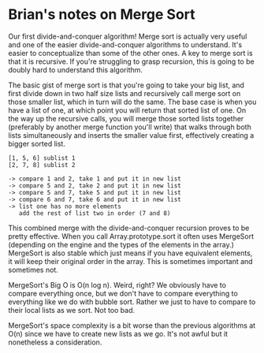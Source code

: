 # Brian's notes on Merge Sort

Our first divide-and-conquer algorithm! Merge sort is actually very useful and one of the easier divide-and-conquer algorithms to understand. It's easier to conceptualize than some of the other ones. A key to merge sort is that it is recursive. If you're struggling to grasp recursion, this is going to be doubly hard to understand this algorithm.

The basic gist of merge sort is that you're going to take your big list, and first divide down in two half size lists and recursively call merge sort on those smaller list, which in turn will do the same. The base case is when you have a list of one, at which point you will return that sorted list of one. On the way up the recursive calls, you will merge those sorted lists together (preferably by another merge function you'll write) that walks through both lists simultaneously and inserts the smaller value first, effectively creating a bigger sorted list.

```
[1, 5, 6] sublist 1
[2, 7, 8] sublist 2

-> compare 1 and 2, take 1 and put it in new list
-> compare 5 and 2, take 2 and put it in new list
-> compare 5 and 7, take 5 and put it in new list
-> compare 6 and 7, take 6 and put it in new list
-> list one has no more elements
   add the rest of list two in order (7 and 8)
```
                    
This combined merge with the divide-and-conquer recursion proves to be pretty effective. When you call Array.prototype.sort it often uses MergeSort (depending on the engine and the types of the elements in the array.) MergeSort is also stable which just means if you have equivalent elements, it will keep their original order in the array. This is sometimes important and sometimes not.

MergeSort's Big O is O(n log n). Weird, right? We obviously have to compare everything once, but we don't have to compare everything to everything like we do with bubble sort. Rather we just to have to compare to their local lists as we sort. Not too bad.

MergeSort's space complexity is a bit worse than the previous algorithms at O(n) since we have to create new lists as we go. It's not awful but it nonetheless a consideration.